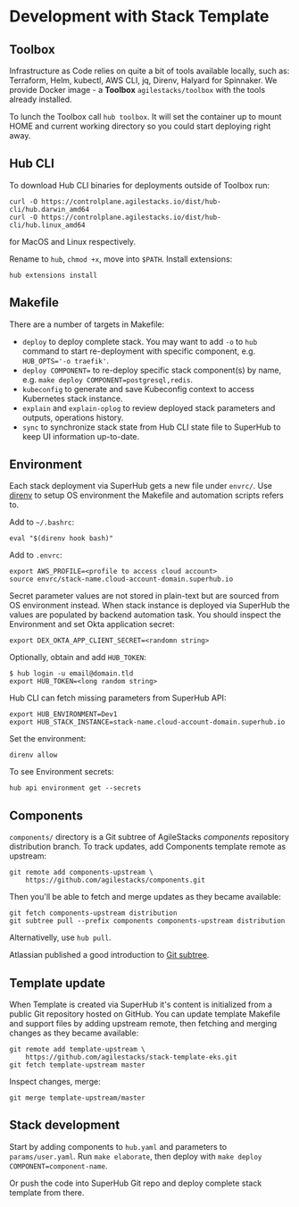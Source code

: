 # Development with Stack Template

## Toolbox

Infrastructure as Code relies on quite a bit of tools available locally, such as: Terraform, Helm, kubectl, AWS CLI, jq, Direnv, Halyard for Spinnaker. We provide Docker image - a **Toolbox** `agilestacks/toolbox` with the tools already installed.

To lunch the Toolbox call `hub toolbox`. It will set the container up to mount HOME and current working directory so you could start deploying right away.

## Hub CLI

To download Hub CLI binaries for deployments outside of Toolbox run:

    curl -O https://controlplane.agilestacks.io/dist/hub-cli/hub.darwin_amd64
    curl -O https://controlplane.agilestacks.io/dist/hub-cli/hub.linux_amd64

for MacOS and Linux respectively.

Rename to `hub`, `chmod +x`, move into `$PATH`. Install extensions:

    hub extensions install

## Makefile

There are a number of targets in Makefile:

- `deploy` to deploy complete stack. You may want to add `-o` to `hub` command to start re-deployment with specific component, e.g. `HUB_OPTS='-o traefik'`.
- `deploy COMPONENT=` to re-deploy specific stack component(s) by name, e.g. `make deploy COMPONENT=postgresql,redis`.
- `kubeconfig` to generate and save Kubeconfig context to access Kubernetes stack instance.
- `explain` and `explain-oplog` to review deployed stack parameters and outputs, operations history.
- `sync` to synchronize stack state from Hub CLI state file to SuperHub to keep UI information up-to-date.

## Environment

Each stack deployment via SuperHub gets a new file under `envrc/`. Use [direnv] to setup OS environment the Makefile and automation scripts refers to.

Add to `~/.bashrc`:

    eval "$(direnv hook bash)"

Add to `.envrc`:

    export AWS_PROFILE=<profile to access cloud account>
    source envrc/stack-name.cloud-account-domain.superhub.io

Secret parameter values are not stored in plain-text but are sourced from OS environment instead. When stack instance is deployed via SuperHub the values are populated by backend automation task. You should inspect the Environment and set Okta application secret:

    export DEX_OKTA_APP_CLIENT_SECRET=<randomn string>

Optionally, obtain and add `HUB_TOKEN`:

    $ hub login -u email@domain.tld
    export HUB_TOKEN=<long random string>

Hub CLI can fetch missing parameters from SuperHub API:

    export HUB_ENVIRONMENT=Dev1
    export HUB_STACK_INSTANCE=stack-name.cloud-account-domain.superhub.io

Set the environment:

    direnv allow

To see Environment secrets:

    hub api environment get --secrets

## Components

`components/` directory is a Git subtree of AgileStacks _components_ repository distribution branch. To track updates, add Components template remote as upstream:

    git remote add components-upstream \
        https://github.com/agilestacks/components.git

Then you'll be able to fetch and merge updates as they became available:

    git fetch components-upstream distribution
    git subtree pull --prefix components components-upstream distribution

Alternativelly, use `hub pull`.

Atlassian published a good introduction to [Git subtree].

## Template update

When Template is created via SuperHub it's content is initialized from a public Git repository hosted on GitHub. You can update template Makefile and support files by adding upstream remote, then fetching and merging changes as they became available:

    git remote add template-upstream \
        https://github.com/agilestacks/stack-template-eks.git
    git fetch template-upstream master

Inspect changes, merge:

    git merge template-upstream/master

## Stack development

Start by adding components to `hub.yaml` and parameters to `params/user.yaml`. Run `make elaborate`, then deploy with `make deploy COMPONENT=component-name`.

Or push the code into SuperHub Git repo and deploy complete stack template from there.


[direnv]: https://direnv.net
[Git subtree]: https://www.atlassian.com/blog/git/alternatives-to-git-submodule-git-subtree
